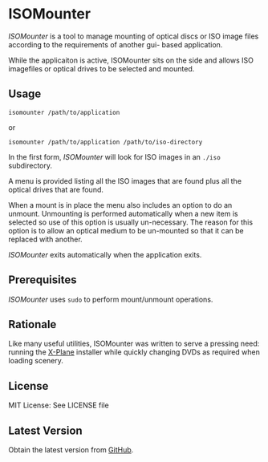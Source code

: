 ISOMounter
==========

*ISOMounter* is a tool to manage mounting of optical discs or
ISO image files according to the requirements of another gui-
based application.

While the applicaiton is active, ISOMounter sits on the side 
and allows ISO imagefiles or optical drives to be selected
and mounted.

Usage
-----

    isomounter /path/to/application

or

    isomounter /path/to/application /path/to/iso-directory

In the first form, *ISOMounter* will look for ISO images in
an `./iso` subdirectory.

A menu is provided listing all the ISO images that are found
plus all the optical drives that are found.

When a mount is in place the menu also includes an option to
do an unmount. Unmounting is performed automatically when a 
new item is selected so use of this option is usually un-necessary.
The reason for this option is to allow an optical medium to be
un-mounted so that it can be replaced with another.

*ISOMounter* exits automatically when the application exits.

Prerequisites
-------------

*ISOMounter* uses `sudo` to perform mount/unmount operations.

Rationale
---------

Like many useful utilities, ISOMounter was written to serve a
pressing need: running the [X-Plane](http://www.x-plane.com)
installer while quickly changing DVDs as required when loading
scenery.

License
-------

MIT License: See LICENSE file

Latest Version
--------------

Obtain the latest version from [GitHub](https://github.com/johnlane/isomounter).
